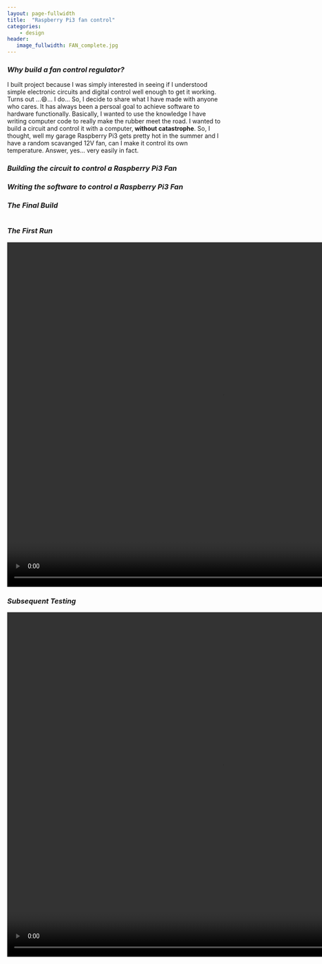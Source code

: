 ```yaml
---
layout: page-fullwidth
title:  "Raspberry Pi3 fan control"
categories:
    - design
header:
   image_fullwidth: FAN_complete.jpg
---
```

<!--FAN_RPI3_breakdown.jpg FAN_complete.jpg       FAN_control_mov.mp4 -->
<h3><em>Why build a fan control regulator?</em> </h3>
<p>I built project because I was simply interested in seeing if I understood simple electronic circuits and digital control well enough to get it working. Turns out ...&#128516;... I do... So, I decide to share what I have made with anyone who cares.  It has always been a persoal goal to achieve software to hardware functionally. Basically, I wanted to use the knowledge I have writing computer code to really make the rubber meet the road. I wanted to build a circuit and control it with a computer,<strong> without catastrophe</strong>. So, I thought, well my garage Raspberry Pi3 gets pretty hot in the summer and I have a random scavanged 12V fan, can I make it control its own temperature. Answer, yes... very easily in fact.</p>


<h3><em>Building the circuit to control a Raspberry Pi3 Fan</em> </h3>
<p> </p>


<h3><em>Writing the software to control a Raspberry Pi3 Fan</em> </h3>
<p> </p>



<h3><em>The Final Build</em> </h3>
<div class="row">
    <div class="large-5 columns">
    <img src="{{ site.urlimg }}FAN_RPI3_breakdown.jpg" alt="">
    </div>
    <div class="medium-6 columns">
    <img src="{{ site.urlimg }}FAN_complete.jpg" alt="">
    </div>
</div>  

<h3><em>The First Run</em> </h3>
<video width="1000" height="800" controls>
  <source src="/images/FAN_description.mp4" type="video/mp4">
<source src="movie.ogg" type="video/ogg">
Your browser does not support the video tag.
</video>


<h3><em>Subsequent Testing</em> </h3>
<video width="1000" height="800" controls>
  <source src="/images/FAN_control_mov.mp4" type="video/mp4">
<source src="movie.ogg" type="video/ogg">
Your browser does not support the video tag.
</video>